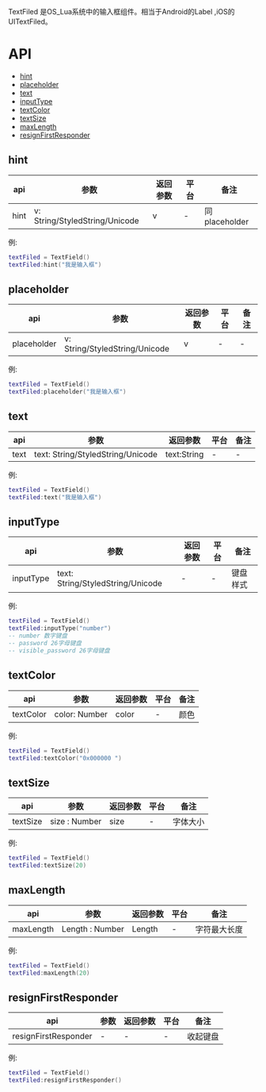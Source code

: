 TextFiled 是OS_Lua系统中的输入框组件。相当于Android的Label ,iOS的UITextFiled。
# API

* [hint](#hint)
* [placeholder](#placeholder)
* [text](#text)
* [inputType](#inputType)
* [textColor](#textColor)
* [textSize](#textSize)
* [maxLength](#maxLength)
* [resignFirstResponder](#resignFirstResponder)


##  hint
| api  |参数   |返回参数   |平台   |备注|
| ------------ | ------------ | ------------ | ------------ | ------------ |
|    hint    |   v: String/StyledString/Unicode   |  v   |  -   |    同placeholder    |

例:
```lua
textFiled = TextField()
textFiled:hint("我是输入框")

```
##  placeholder
| api  |参数   |返回参数   |平台   |备注|
| ------------ | ------------ | ------------ | ------------ | ------------ |
|   placeholder     |   v: String/StyledString/Unicode   |   v  |    - |   -     |

例:
```lua
textFiled = TextField()
textFiled:placeholder("我是输入框")

```
##  text
| api  |参数   |返回参数   |平台   |备注|
| ------------ | ------------ | ------------ | ------------ | ------------ |
|   text   |   text: String/StyledString/Unicode   |   text:String  |    - |   -     |

例:
```lua
textFiled = TextField()
textFiled:text("我是输入框")


```
##  inputType
| api  |参数   |返回参数   |平台   |备注|
| ------------ | ------------ | ------------ | ------------ | ------------ |
|   inputType   |   text: String/StyledString/Unicode   |   -  |    - |   键盘样式    |

例:
```lua
textFiled = TextField()
textFiled:inputType("number")
-- number 数字键盘
-- password 26字母键盘
-- visible_password 26字母键盘
```

##  textColor
| api  |参数   |返回参数   |平台   |备注|
| ------------ | ------------ | ------------ | ------------ | ------------ |
|   textColor   |   color: Number   |   color   |    - |   颜色   |

例:
```lua
textFiled = TextField()
textFiled:textColor("0x000000 ")

```
##  textSize
| api  |参数   |返回参数   |平台   |备注|
| ------------ | ------------ | ------------ | ------------ | ------------ |
|   textSize   |   size : Number   |   size    |    - |   字体大小   |

例:
```lua
textFiled = TextField()
textFiled:textSize(20)
```
##  maxLength
| api  |参数   |返回参数   |平台   |备注|
| ------------ | ------------ | ------------ | ------------ | ------------ |
|   maxLength   |   Length : Number   |   Length    |    - |   字符最大长度  |

例:
```lua
textFiled = TextField()
textFiled:maxLength(20)
```
##  resignFirstResponder
| api  |参数   |返回参数   |平台   |备注|
| ------------ | ------------ | ------------ | ------------ | ------------ |
|   resignFirstResponder   |   -   |   -    |    - |   收起键盘  |

例:
```lua
textFiled = TextField()
textFiled:resignFirstResponder()
```




